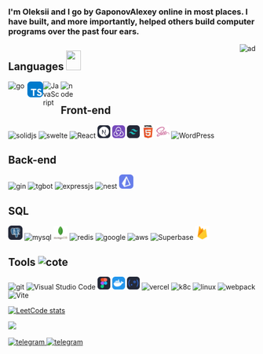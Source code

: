 
 <h3>
 I'm Oleksii and I go by GaponovAlexey online in most places. 
 I have built, and more importantly, helped others build computer programs over the past four ears. 
 </h3>
 
 
 <img alt="ad"  align="right" src="https://camo.githubusercontent.com/63371d36886ee658f5a97401f393e1ab1684b2fd3de674b8f5efc7d410b2a3d0/68747470733a2f2f6d656469612e67697068792e636f6d2f6d656469612f57556c706c634d704f43456d5447427442572f67697068792e676966" />


## Languages <img src="https://user-images.githubusercontent.com/72881348/206250286-b8ee1649-935a-44ca-a699-eb29aea1b0e8.gif" width="30" height="40"/>


<img align="left" alt="go" width="39px" src="https://user-images.githubusercontent.com/72881348/206324696-f6c10a3f-afed-49e8-88b4-42a07636892f.gif "/>
<img align="left" alt="ts" width="32px" src="https://raw.githubusercontent.com/tandpfun/skill-icons/b6394dd1217c572146066dae32e6c89715c20a0a/icons/TypeScript.svg" />
<img align="left" alt="JavaScript" width="36px" src="https://media3.giphy.com/media/ln7z2eWriiQAllfVcn/200w.webp" />
<img align="left" alt="node" width="32px" src="https://media3.giphy.com/media/kdFc8fubgS31b8DsVu/giphy.webp" />


<br/>



## Front-end 

<p align="left">
<img  alt="solidjs" width="26px" src="https://user-images.githubusercontent.com/72881348/195719852-98c9e0cd-2f74-4bd9-9d86-a217ba9cc61f.svg" />
<img  alt="swelte" width="20px" src="https://user-images.githubusercontent.com/72881348/195719430-39985374-3d14-4a9c-bf20-415fc1988b49.svg" />
<img  alt="React" width="26px" src="https://i.giphy.com/media/eNAsjO55tPbgaor7ma/200w.webp" />
<img  alt="NextJs" width="26px" src="https://raw.githubusercontent.com/tandpfun/skill-icons/b6394dd1217c572146066dae32e6c89715c20a0a/icons/NextJS-Dark.svg" />
<img  alt="Redux" width="26px" src="https://raw.githubusercontent.com/tandpfun/skill-icons/b6394dd1217c572146066dae32e6c89715c20a0a/icons/Redux.svg" />
<img  alt="tailwind" width="26px" src="https://raw.githubusercontent.com/tandpfun/skill-icons/b6394dd1217c572146066dae32e6c89715c20a0a/icons/TailwindCSS-Dark.svg" />
<img  alt="HTML5" width="26px" src="https://raw.githubusercontent.com/github/explore/80688e429a7d4ef2fca1e82350fe8e3517d3494d/topics/html/html.png" />
<img  alt="Sass" width="26px" src="https://raw.githubusercontent.com/github/explore/80688e429a7d4ef2fca1e82350fe8e3517d3494d/topics/sass/sass.png" />
<img  alt="WordPress" width="26px" src="https://github.com/hussainweb/hussainweb/blob/main/icons/wordpress.png" />
</p>

## Back-end

<p align="left">
<img  alt="gin" width="24px" src="https://user-images.githubusercontent.com/72881348/186007714-8e19607a-f219-47e5-ac0e-3471a2f6307a.png" />
<img  alt="tgbot" width="29px" src="https://user-images.githubusercontent.com/72881348/206044998-c4d98c9e-a80b-4247-861c-416e2aa9a8f6.jpg" />
<img  alt="expressjs" width="29px" src="https://user-images.githubusercontent.com/72881348/206050320-2d93ee89-1967-4ae4-bd34-57ab160526f1.png" />
<img  alt="nest" width="29px" src="https://user-images.githubusercontent.com/72881348/186008781-3c4fa5d8-6db4-426c-9930-57799f76875e.svg" />
<img  alt="prisma" width="29px" src="https://raw.githubusercontent.com/tandpfun/skill-icons/b6394dd1217c572146066dae32e6c89715c20a0a/icons/Prisma.svg" />

</p>

## SQL

<p align="left">
 <img  alt="postgres" width="29px" src="https://raw.githubusercontent.com/tandpfun/skill-icons/b6394dd1217c572146066dae32e6c89715c20a0a/icons/PostgreSQL-Dark.svg" />
 <img  alt="mysql" width="29px" src="https://github.com/hussainweb/hussainweb/blob/main/icons/mysql.png" />
 <img  alt="mongo" width="29px" src="https://raw.githubusercontent.com/devicons/devicon/master/icons/mongodb/mongodb-original-wordmark.svg" />
 <img  alt="redis" width="29px" src="https://user-images.githubusercontent.com/72881348/206048396-5b50d22e-3948-4410-bac5-eebb49eafe8b.png" />
 <img  alt="google" width="50px" src="https://user-images.githubusercontent.com/72881348/206301151-68960207-233a-4067-b70c-2f76312acdff.png" />
 <img  alt="aws" width="30px" src="https://raw.githubusercontent.com/Thomas-George-T/Thomas-George-T/master/assets/aws.svg" />
 <img  alt="Superbase" width="29px" src="https://user-images.githubusercontent.com/72881348/206047160-9d3a727d-a666-4953-a382-a5f497c2901b.jpg" />
 <img  alt="Firebase" width="29px" src="https://raw.githubusercontent.com/github/explore/80688e429a7d4ef2fca1e82350fe8e3517d3494d/topics/firebase/firebase.png" />
 
</p>



## Tools <img  alt="cote" width="26px" src="https://camo.githubusercontent.com/662490d98da872217819984322ada7eabdb0cf406f49e1efbfd6cdc27e164b3e/68747470733a2f2f656d6f6a69732e736c61636b6d6f6a69732e636f6d2f656d6f6a69732f696d616765732f313632313032343339342f33393039322f6361742d726f6c6c2e6769663f31363231303234333934" />



 
<p align="left" >
<img alt="git" width="26px" src="https://i.giphy.com/media/KzJkzjggfGN5Py6nkT/200.webp" />
<img  alt="Visual Studio Code" width="26px" src="https://i.giphy.com/media/IdyAQJVN2kVPNUrojM/200.webp" />
<img  alt="figma" width="26px" src="https://raw.githubusercontent.com/tandpfun/skill-icons/b6394dd1217c572146066dae32e6c89715c20a0a/icons/Figma-Dark.svg"/>
<img  alt="Docker" width="26px" src="https://raw.githubusercontent.com/tandpfun/skill-icons/b6394dd1217c572146066dae32e6c89715c20a0a/icons/Docker.svg" />
<img  alt="rejex" width="26px" src="https://raw.githubusercontent.com/tandpfun/skill-icons/b6394dd1217c572146066dae32e6c89715c20a0a/icons/Regex-Dark.svg" />
<img  alt="vercel" width="26px" src="https://user-images.githubusercontent.com/72881348/186010972-4d534ba7-53fb-45d9-888b-4b8d8869d262.png" />
<img  alt="k8c" width="26px" src="https://user-images.githubusercontent.com/72881348/186007419-7da504e6-43ab-4ee8-8ac5-a9b4030b0eca.gif"/>
<img  alt="linux" width="26px" src="https://raw.githubusercontent.com/Thomas-George-T/Thomas-George-T/master/assets/linux-tux.svg" />
<img alt="webpack" width="26px" src="https://www.vectorlogo.zone/logos/js_webpack/js_webpack-icon.svg"  />
 <img alt="Vite" width="26px" src="https://user-images.githubusercontent.com/72881348/206057162-afde1e90-0c1c-47d6-97ff-a22f2f116514.png"  />
</p>


<div > 
 
  [![LeetCode stats](https://leetcode-stats-six.vercel.app/?username=GaponovAlexey&theme=dark)](https://leetcode.com/GaponovAlexey/)
 
</div>


![](https://komarev.com/ghpvc/?username=GaponovAlexey) 

<p align="left" >
 <a href="https://www.linkedin.com/in/gaponovalexey/" >
 <img alt="telegram" width="32px" src="https://user-images.githubusercontent.com/72881348/206057960-640d818a-975a-48ae-9476-0e77a8696d28.png "  /> 
</a>
<a href="https://t.me/Alexey_Gaponov" >
 <img alt="telegram" width="52px" src="https://user-images.githubusercontent.com/72881348/206057427-a2682b87-c6c4-4a8f-b833-35733e0c7290.png "  />
</a>
<!--  <img alt="pochtamp" width="26px" src="https://raw.githubusercontent.com/SP-XD/SP-XD/main/images/letterbox.gif"  /> -->
</p>


<!-- </>
<details>
  <summary>:zap: Statistics:</summary>
   <img align="left" alt="codeSTACKr's GitHub Stats" src="https://github-readme-stats.vercel.app/api/top-langs/?username=GaponovAlexey&theme=chartreuse-dark&langs_count=8&layout=compact" /> 
 
    <img align="left" alt="codeSTACKr's GitHub Stats" src="https://github-readme-stats.vercel.app/api?username=GaponovAlexey&theme=chartreuse-dark&show_icons=true&layout=compact" /> 
 
</details>
-->
<!--  [![LeetCode stats](https://leetcode-stats-six.vercel.app/?username=GaponovAlexey&theme=dark)](https://leetcode.com/GaponovAlexey/) -->
